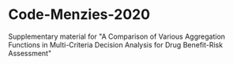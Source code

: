 # Code-Menzies-2020
Supplementary material for "A Comparison of Various Aggregation Functions in Multi-Criteria Decision Analysis for Drug Benefit-Risk Assessment"
